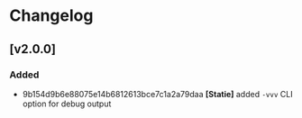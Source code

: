 # Changelog

## [v2.0.0]

### Added

- 9b154d9b6e88075e14b6812613bce7c1a2a79daa **[Statie]** added `-vvv` CLI option for debug output
